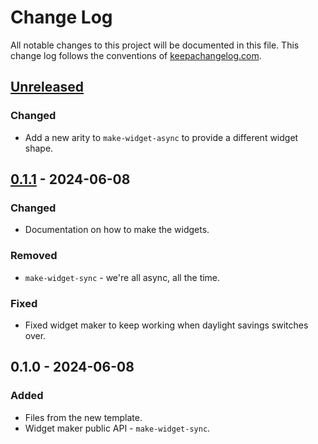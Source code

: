 # Change Log
All notable changes to this project will be documented in this file. This change log follows the conventions of [keepachangelog.com](http://keepachangelog.com/).

## [Unreleased]
### Changed
- Add a new arity to `make-widget-async` to provide a different widget shape.

## [0.1.1] - 2024-06-08
### Changed
- Documentation on how to make the widgets.

### Removed
- `make-widget-sync` - we're all async, all the time.

### Fixed
- Fixed widget maker to keep working when daylight savings switches over.

## 0.1.0 - 2024-06-08
### Added
- Files from the new template.
- Widget maker public API - `make-widget-sync`.

[Unreleased]: https://sourcehost.site/your-name/interfaxe/compare/0.1.1...HEAD
[0.1.1]: https://sourcehost.site/your-name/interfaxe/compare/0.1.0...0.1.1
